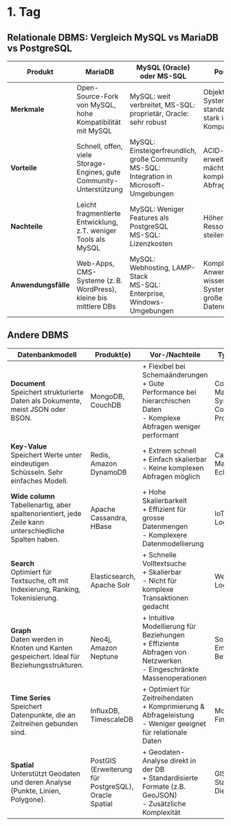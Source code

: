 # 1. Tag

## Relationale DBMS: Vergleich MySQL vs MariaDB vs PostgreSQL

| Produkt             | MariaDB                                                             | MySQL (Oracle) oder MS-SQL                                                                  | PostgreSQL                                                                   |
| ------------------- | ------------------------------------------------------------------- | ------------------------------------------------------------------------------------------- | ---------------------------------------------------------------------------- |
| **Merkmale**        | Open-Source-Fork von MySQL, hohe Kompatibilität mit MySQL           | MySQL: weit verbreitet, MS-SQL: proprietär, Oracle: sehr robust                             | Objektrelationales System, sehr standardkonform, stark in SQL-Kompatibilität |
| **Vorteile**        | Schnell, offen, viele Storage-Engines, gute Community-Unterstützung | MySQL: Einsteigerfreundlich, große Community<br>MS-SQL: Integration in Microsoft-Umgebungen | ACID-konform, erweiterbar, mächtig bei komplexen Abfragen                    |
| **Nachteile**       | Leicht fragmentierte Entwicklung, z.T. weniger Tools als MySQL      | MySQL: Weniger Features als PostgreSQL<br>MS-SQL: Lizenzkosten                              | Höherer Ressourcenbedarf, steilere Lernkurve                                 |
| **Anwendungsfälle** | Web-Apps, CMS-Systeme (z. B. WordPress), kleine bis mittlere DBs    | MySQL: Webhosting, LAMP-Stack<br>MS-SQL: Enterprise, Windows-Umgebungen                     | Komplexe Anwendungen, wissenschaftliche Systeme, GIS, große Datenmengen      |


## Andere DBMS

| **Datenbankmodell**                                                                                       | **Produkt(e)**                                       | **Vor-/Nachteile**                                                                                                       | **Typ. Anwendungen**                                    | **Bild / Link / Bsp.**                                |
| --------------------------------------------------------------------------------------------------------- | ---------------------------------------------------- | ------------------------------------------------------------------------------------------------------------------------ | ------------------------------------------------------- | ----------------------------------------------------- |
| **Document**<br>Speichert strukturierte Daten als Dokumente, meist JSON oder BSON.                        | MongoDB, CouchDB                                     | + Flexibel bei Schemaänderungen<br>+ Gute Performance bei hierarchischen Daten<br>- Komplexe Abfragen weniger performant | Content-Management-Systeme, E-Commerce, User-Profile    | [mongodb.com](https://www.mongodb.com/)               |
| **Key-Value**<br>Speichert Werte unter eindeutigen Schüsseln. Sehr einfaches Modell.                      | Redis, Amazon DynamoDB                               | + Extrem schnell<br>+ Einfach skalierbar<br>- Keine komplexen Abfragen möglich                                           | Caching, Session Management, Echtzeit-Analysen          | [redis.io](https://redis.io/)                         |
| **Wide column**<br>Tabellenartig, aber spaltenorientiert, jede Zeile kann unterschiedliche Spalten haben. | Apache Cassandra, HBase                              | + Hohe Skalierbarkeit<br>+ Effizient für grosse Datenmengen<br>- Komplexere Datenmodellierung                            | IoT, Zeitreihen-Daten, Log-Analysen                     | [cassandra.apache.org](https://cassandra.apache.org/) |
| **Search**<br>Optimiert für Textsuche, oft mit Indexierung, Ranking, Tokenisierung.                       | Elasticsearch, Apache Solr                           | + Schnelle Volltextsuche<br>+ Skalierbar<br>- Nicht für komplexe Transaktionen gedacht                                   | Website-Suche, Logging, Analytics                       | [elastic.co](https://www.elastic.co/)                 |
| **Graph**<br>Daten werden in Knoten und Kanten gespeichert. Ideal für Beziehungsstrukturen.               | Neo4j, Amazon Neptune                                | + Intuitive Modellierung für Beziehungen<br>+ Effiziente Abfragen von Netzwerken<br>- Eingeschränkte Massenoperationen   | Soziale Netzwerke, Empfehlungssysteme, Betrugserkennung | [neo4j.com](https://neo4j.com/)                       |
| **Time Series**<br>Speichert Datenpunkte, die an Zeitreihen gebunden sind.                                | InfluxDB, TimescaleDB                                | + Optimiert für Zeitreihendaten<br>+ Komprimierung & Abfrageleistung<br>- Weniger geeignet für relationale Daten         | Monitoring, Sensorik, Finanzdaten                       | [influxdata.com](https://www.influxdata.com/)         |
| **Spatial**<br>Unterstützt Geodaten und deren Analyse (Punkte, Linien, Polygone).                         | PostGIS (Erweiterung für PostgreSQL), Oracle Spatial | + Geodaten-Analyse direkt in der DB<br>+ Standardisierte Formate (z.B. GeoJSON)<br>- Zusätzliche Komplexität             | GIS-Systeme, Standortbasierte Dienste, Karten           | [postgis.net](https://postgis.net/)                   |